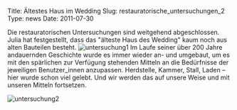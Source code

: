 Title: Ältestes Haus im Wedding
Slug: restauratorische_untersuchungen_2
Type: news
Date: 2011-07-30

Die restauratorischen Untersuchungen sind weitgehend abgeschlossen. Julia hat festgestellt, dass das "älteste Haus des Wedding" kaum noch aus alten Bauteilen besteht.
<img src="/images/juli0.png" alt="untersuchung1"/>
Im Laufe seiner über 200 Jahre andauernden Geschichte wurde es immer wieder an- und umgebaut, um es mit den spärlichen zur Verfügung stehenden Mitteln an die Bedürfnisse der jeweiligen Benutzer_innen anzupassen. Herdstelle, Kammer, Stall, Laden – hier wurde schon viel gelebt. Und wir werden das auf unsere Weise und mit unseren Mitteln fortsetzen.

<img src="/images/juli1.png" alt="untersuchung2"/>

